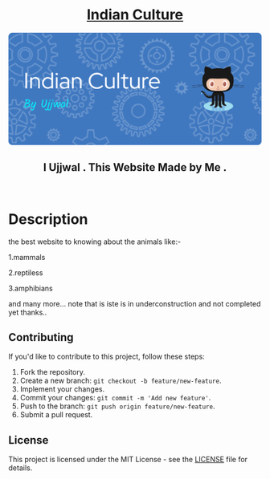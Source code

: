 <h1 align="center"><u>Indian Culture</u></h1>

![Generate beautiful Repository Readme](./banner.png)
<h2 align="center"> I Ujjwal . This Website Made by Me . </h2>

<p align="center">
<br>
</p>

# Description
the best website to knowing about the animals like:-

1.mammals

2.reptiless

3.amphibians

and many more... note that is iste is in underconstruction and not completed yet thanks..



## Contributing

If you'd like to contribute to this project, follow these steps:

1. Fork the repository.
2. Create a new branch: `git checkout -b feature/new-feature`.
3. Implement your changes.
4. Commit your changes: `git commit -m 'Add new feature'`.
5. Push to the branch: `git push origin feature/new-feature`.
6. Submit a pull request.

## License

This project is licensed under the MIT License - see the [LICENSE](LICENSE) file for details.